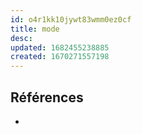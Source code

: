 ```yaml
---
id: o4r1kk10jywt83wmm0ez0cf
title: mode
desc:
updated: 1682455238885
created: 1670271557198
---
```



## Références

-